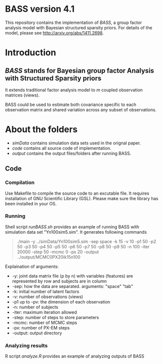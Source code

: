 # BASS version 4.1
This repository contains the implementation of _BASS_,  a group factor analysis model with Bayesian structured sparsity priors.
For details of the model, please see http://arxiv.org/abs/1411.2698.

# Introduction
## _BASS_ stands for Bayesian group factor Analysis with Structured Sparsity priors
It extends traditional factor analysis model to _m_ coupled observation matrices (views).

BASS could be used to estimate both covariance specific to each observation matrix 
and shared variation across any subset of observations. 

# About the folders
* _simData_ contains simulation data sets used in the orignal paper.
* _code_ contains all source code of implementation.
* _output_ contains the output files/folders after running BASS.

## Code
### Compilation
Use Makefile to compile the source code to an excutable file. 
It requires installation of GNU Scientific Library (GSL). 
Please make sure the library has been installed in your OS.

### Running
Shell script _runBASS.sh_ provides an example of running BASS with simulation data set "Yn100sim5.sim".
It generates following commands
> ./main -y ../simData/Yn100sim5.sim -sep space -k 15 
  > -v 10 -p1 50 -p2 50 -p3 50 -p4 50 -p5 50 -p6 50 -p7 50 -p8 50 -p9 50
  > -n 100 -iter 20000 -step 50 -mcmc 0 -px 20 
  > -output ../output/MCMC0PX20ik15n100

Explaination of arguments:
* -y: joint data matrix file (p by n) with variables (features) are represented by row and subjects are in column
* -sep: how the data are separated. arguments: "space" "tab"
* -k: initial number of latent factors
* -v: number of observations (views)
* -p1 up to -pv: the dimension of each observation
* -n: number of subjects
* -iter: maximum iteration allowed
* -step: number of steps to store parameters
* -mcmc: number of MCMC steps
* -px: number of PX-EM steps
* -output: output directory

### Analyzing results
R script _analyze.R_ provides an example of analyzing outputs of BASS

